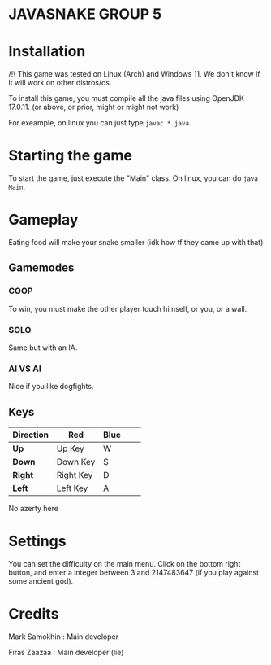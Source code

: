 # JAVASNAKE GROUP 5

# Installation

/!\ This game was tested on Linux (Arch) and Windows 11. We don't know if it will work on other distros/os.

To install this game, you must compile all the java files using OpenJDK 17.0.11. (or above, or prior, might or might not work)

For exeample, on linux you can just type `javac *.java`.

# Starting the game

To start the game, just execute the "Main" class. On linux, you can do `java Main`.

# Gameplay

Eating food will make your snake smaller (idk how tf they came up with that)

## Gamemodes

### COOP

To win, you must make the other player touch himself, or you, or a wall.

### SOLO

Same but with an IA.

### AI VS AI

Nice if you like dogfights.

## Keys

| **Direction** | Red       | Blue |     |     |
| ------------- | --------- | ---- | --- | --- |
| **Up**        | Up Key    | W    |     |     |
| **Down**      | Down Key  | S    |     |     |
| **Right**     | Right Key | D    |     |     |
| **Left**      | Left Key  | A    |     |     |

No azerty here

# Settings

You can set the difficulty on the main menu. Click on the bottom right button, and enter a integer between 3 and 2147483647 (if you play against some ancient god).

# Credits

Mark Samokhin : Main developer

Firas Zaazaa : Main developer (lie)
